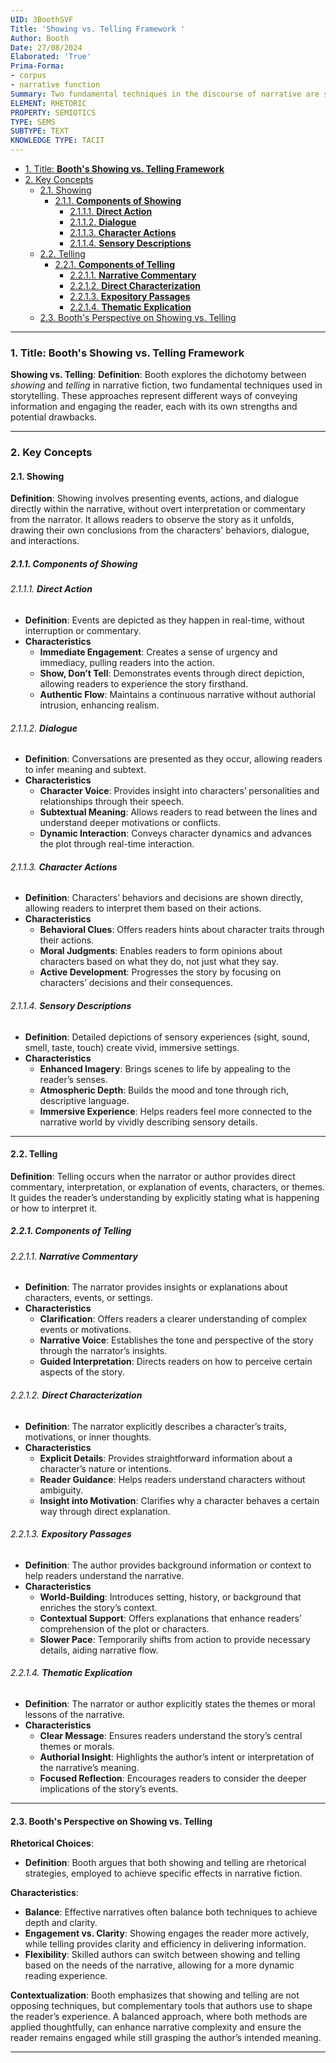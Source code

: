 ```yaml
---
UID: 3BoothSVF
Title: 'Showing vs. Telling Framework '
Author: Booth
Date: 27/08/2024
Elaborated: 'True'
Prima-Forma:
- corpus
- narrative function
Summary: Two fundamental techniques in the discourse of narrative are showing and telling.
ELEMENT: RHETORIC
PROPERTY: SEMIOTICS
TYPE: SEMS
SUBTYPE: TEXT
KNOWLEDGE TYPE: TACIT
---
```

- [1. Title: **Booth's Showing vs. Telling Framework**](#1-title-booths-showing-vs-telling-framework)
- [2. Key Concepts](#2-key-concepts)
  - [2.1. Showing](#21-showing)
    - [2.1.1. **Components of Showing**](#211-components-of-showing)
      - [2.1.1.1. **Direct Action**](#2111-direct-action)
      - [2.1.1.2. **Dialogue**](#2112-dialogue)
      - [2.1.1.3. **Character Actions**](#2113-character-actions)
      - [2.1.1.4. **Sensory Descriptions**](#2114-sensory-descriptions)
  - [2.2. Telling](#22-telling)
    - [2.2.1. **Components of Telling**](#221-components-of-telling)
      - [2.2.1.1. **Narrative Commentary**](#2211-narrative-commentary)
      - [2.2.1.2. **Direct Characterization**](#2212-direct-characterization)
      - [2.2.1.3. **Expository Passages**](#2213-expository-passages)
      - [2.2.1.4. **Thematic Explication**](#2214-thematic-explication)
  - [2.3. Booth's Perspective on Showing vs. Telling](#23-booths-perspective-on-showing-vs-telling)


---

### 1. Title: **Booth's Showing vs. Telling Framework**

**Showing vs. Telling**:
   **Definition**: Booth explores the dichotomy between *showing* and *telling* in narrative fiction, two fundamental techniques used in storytelling. These approaches represent different ways of conveying information and engaging the reader, each with its own strengths and potential drawbacks.

---

### 2. Key Concepts

#### 2.1. Showing


**Definition**:
   Showing involves presenting events, actions, and dialogue directly within the narrative, without overt interpretation or commentary from the narrator. It allows readers to observe the story as it unfolds, drawing their own conclusions from the characters' behaviors, dialogue, and interactions.

##### 2.1.1. **Components of Showing**
###### 2.1.1.1. **Direct Action**
  - **Definition**: Events are depicted as they happen in real-time, without interruption or commentary.
  - **Characteristics**
    - **Immediate Engagement**: Creates a sense of urgency and immediacy, pulling readers into the action.
    - **Show, Don’t Tell**: Demonstrates events through direct depiction, allowing readers to experience the story firsthand.
    - **Authentic Flow**: Maintains a continuous narrative without authorial intrusion, enhancing realism.

###### 2.1.1.2. **Dialogue**
  - **Definition**: Conversations are presented as they occur, allowing readers to infer meaning and subtext.
  - **Characteristics**
    - **Character Voice**: Provides insight into characters’ personalities and relationships through their speech.
    - **Subtextual Meaning**: Allows readers to read between the lines and understand deeper motivations or conflicts.
    - **Dynamic Interaction**: Conveys character dynamics and advances the plot through real-time interaction.

###### 2.1.1.3. **Character Actions**
  - **Definition**: Characters’ behaviors and decisions are shown directly, allowing readers to interpret them based on their actions.
  - **Characteristics**
    - **Behavioral Clues**: Offers readers hints about character traits through their actions.
    - **Moral Judgments**: Enables readers to form opinions about characters based on what they do, not just what they say.
    - **Active Development**: Progresses the story by focusing on characters’ decisions and their consequences.

###### 2.1.1.4. **Sensory Descriptions**
  - **Definition**: Detailed depictions of sensory experiences (sight, sound, smell, taste, touch) create vivid, immersive settings.
  - **Characteristics**
    - **Enhanced Imagery**: Brings scenes to life by appealing to the reader’s senses.
    - **Atmospheric Depth**: Builds the mood and tone through rich, descriptive language.
    - **Immersive Experience**: Helps readers feel more connected to the narrative world by vividly describing sensory details.


---

#### 2.2. Telling

**Definition**:
   Telling occurs when the narrator or author provides direct commentary, interpretation, or explanation of events, characters, or themes. It guides the reader’s understanding by explicitly stating what is happening or how to interpret it.

##### 2.2.1. **Components of Telling**
###### 2.2.1.1. **Narrative Commentary**
  - **Definition**: The narrator provides insights or explanations about characters, events, or settings.
  - **Characteristics**
    - **Clarification**: Offers readers a clearer understanding of complex events or motivations.
    - **Narrative Voice**: Establishes the tone and perspective of the story through the narrator’s insights.
    - **Guided Interpretation**: Directs readers on how to perceive certain aspects of the story.

###### 2.2.1.2. **Direct Characterization**
  - **Definition**: The narrator explicitly describes a character’s traits, motivations, or inner thoughts.
  - **Characteristics**
    - **Explicit Details**: Provides straightforward information about a character’s nature or intentions.
    - **Reader Guidance**: Helps readers understand characters without ambiguity.
    - **Insight into Motivation**: Clarifies why a character behaves a certain way through direct explanation.

###### 2.2.1.3. **Expository Passages**
  - **Definition**: The author provides background information or context to help readers understand the narrative.
  - **Characteristics**
    - **World-Building**: Introduces setting, history, or background that enriches the story’s context.
    - **Contextual Support**: Offers explanations that enhance readers’ comprehension of the plot or characters.
    - **Slower Pace**: Temporarily shifts from action to provide necessary details, aiding narrative flow.

###### 2.2.1.4. **Thematic Explication**
  - **Definition**: The narrator or author explicitly states the themes or moral lessons of the narrative.
  - **Characteristics**
    - **Clear Message**: Ensures readers understand the story’s central themes or morals.
    - **Authorial Insight**: Highlights the author’s intent or interpretation of the narrative’s meaning.
    - **Focused Reflection**: Encourages readers to consider the deeper implications of the story’s events.

---

#### 2.3. Booth's Perspective on Showing vs. Telling

**Rhetorical Choices**:
   - **Definition**: Booth argues that both showing and telling are rhetorical strategies, employed to achieve specific effects in narrative fiction.
   
**Characteristics**:
   - **Balance**: Effective narratives often balance both techniques to achieve depth and clarity.
   - **Engagement vs. Clarity**: Showing engages the reader more actively, while telling provides clarity and efficiency in delivering information.
   - **Flexibility**: Skilled authors can switch between showing and telling based on the needs of the narrative, allowing for a more dynamic reading experience.

**Contextualization**:
   Booth emphasizes that showing and telling are not opposing techniques, but complementary tools that authors use to shape the reader’s experience. A balanced approach, where both methods are applied thoughtfully, can enhance narrative complexity and ensure the reader remains engaged while still grasping the author’s intended meaning.

---
